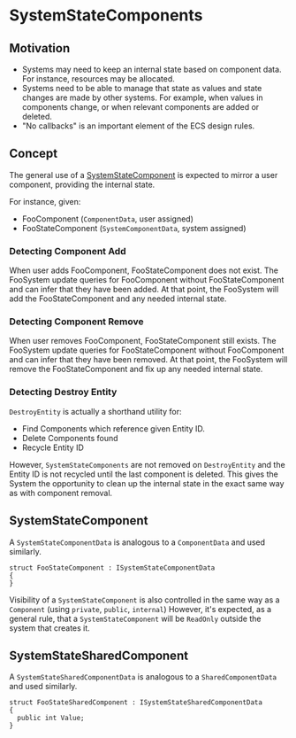 # SystemStateComponents

## Motivation

- Systems may need to keep an internal state based on component data. For instance, resources may be allocated. 
- Systems need to be able to manage that state as values and state changes are made by other systems. For example, when values in components change, or when relevant components are added or deleted.
- "No callbacks" is an important element of the ECS design rules.

## Concept

The general use of a [SystemStateComponent](system_state_components.md) is expected to mirror a user component, providing the internal state.

For instance, given:
- FooComponent (`ComponentData`, user assigned)
- FooStateComponent (`SystemComponentData`, system assigned)

### Detecting Component Add

When user adds FooComponent, FooStateComponent does not exist. The FooSystem update queries for FooComponent without FooStateComponent and can infer that they have been added. At that point, the FooSystem will add the FooStateComponent and any needed internal state. 

### Detecting Component Remove

When user removes FooComponent, FooStateComponent still exists. The FooSystem update queries for FooStateComponent without FooComponent and can infer that they have been removed. At that point, the FooSystem will remove the FooStateComponent and fix up any needed internal state. 

### Detecting Destroy Entity

`DestroyEntity` is actually a shorthand utility for:
- Find Components which reference given Entity ID.
- Delete Components found
- Recycle Entity ID

However, `SystemStateComponents` are not removed on `DestroyEntity` and the Entity ID is not recycled until the last component is deleted. This gives the System the opportunity to clean up the internal state in the exact same way as with component removal.

## SystemStateComponent

A `SystemStateComponentData` is analogous to a `ComponentData` and used similarly.

```
struct FooStateComponent : ISystemStateComponentData
{
}
```

Visibility of a `SystemStateComponent` is also controlled in the same way as a `Component` (using `private`, `public`, `internal`) However, it's expected, as a general rule, that a `SystemStateComponent` will be `ReadOnly` outside the system that creates it.

## SystemStateSharedComponent

A `SystemStateSharedComponentData` is analogous to a `SharedComponentData` and used similarly.

```
struct FooStateSharedComponent : ISystemStateSharedComponentData
{
  public int Value;
}
```


